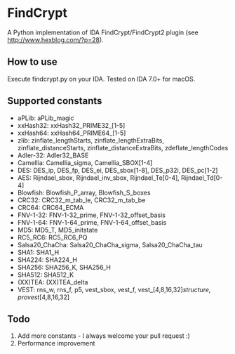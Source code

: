 # FindCrypt
A Python implementation of IDA FindCrypt/FindCrypt2 plugin (see http://www.hexblog.com/?p=28).

## How to use
Execute findcrypt.py on your IDA. Tested on IDA 7.0+ for macOS.

## Supported constants
* aPLib: aPLib_magic
* xxHash32: xxHash32_PRIME32_[1-5]
* xxHash64: xxHash64_PRIME64_[1-5]
* zlib: zinflate_lengthStarts, zinflate_lengthExtraBits, zinflate_distanceStarts, zinflate_distanceExtraBits, zdeflate_lengthCodes
* Adler-32: Adler32_BASE
* Camellia: Camellia_sigma, Camellia_SBOX[1-4]
* DES: DES_ip, DES_fp, DES_ei, DES_sbox[1-8], DES_p32i, DES_pc[1-2]
* AES: Rijndael_sbox, Rijndael_inv_sbox, Rijndael_Te[0-4], Rijndael_Td[0-4]
* Blowfish: Blowfish_P_array, Blowfish_S_boxes
* CRC32: CRC32_m_tab_le, CRC32_m_tab_be
* CRC64: CRC64_ECMA
* FNV-1-32: FNV-1-32_prime, FNV-1-32_offset_basis
* FNV-1-64: FNV-1-64_prime, FNV-1-64_offset_basis
* MD5: MD5_T, MD5_initstate
* RC5_RC6: RC5_RC6_PQ
* Salsa20_ChaCha: Salsa20_ChaCha_sigma, Salsa20_ChaCha_tau
* SHA1: SHA1_H
* SHA224: SHA224_H
* SHA256: SHA256_K, SHA256_H
* SHA512: SHA512_K
* (XX)TEA: (XX)TEA_delta
* VEST: rns_w, rns_f, p5, vest_sbox, vest_f, vest_[4,8,16,32]_structure, provest_[4,8,16,32]

## Todo
1. Add more constants - I always welcome your pull request :)
2. Performance improvement
